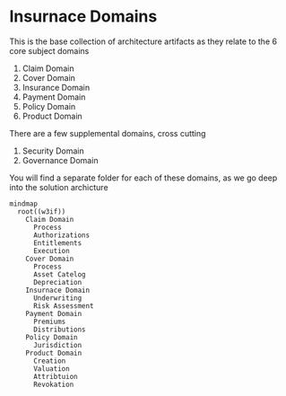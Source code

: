 # Insurnace Domains

This is the base collection of architecture artifacts as they relate to the 6 core subject domains

1. Claim Domain
2. Cover Domain
3. Insurance Domain
4. Payment Domain
5. Policy Domain
6. Product Domain

There are a few supplemental domains, cross cutting
1. Security Domain
2. Governance Domain

You will find a separate folder for each of these domains, as we go deep into the solution archicture

```mermaid
mindmap
  root((w3if))
    Claim Domain
      Process
      Authorizations
      Entitlements
      Execution
    Cover Domain
      Process
      Asset Catelog
      Depreciation
    Insurnace Domain
      Underwriting
      Risk Assessment
    Payment Domain
      Premiums
      Distributions
    Policy Domain
      Jurisdiction
    Product Domain
      Creation
      Valuation
      Attribtuion
      Revokation
```
